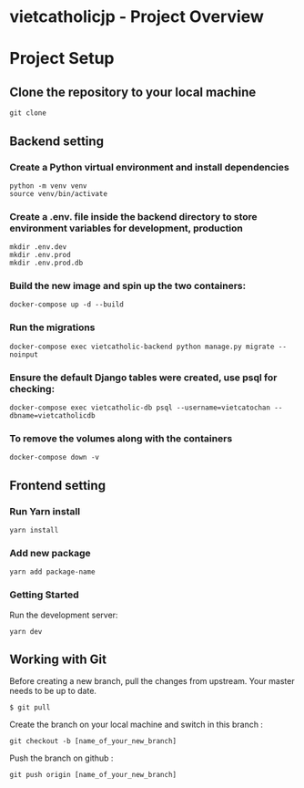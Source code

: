 # vietcatholicjp - Project Overview

# Project Setup

## Clone the repository to your local machine
```
git clone
```

## Backend setting
### Create a Python virtual environment and install dependencies
```
python -m venv venv
source venv/bin/activate
```
###  Create a .env. file inside the backend directory to store environment variables for development, production
```
mkdir .env.dev
mkdir .env.prod
mkdir .env.prod.db
```

### Build the new image and spin up the two containers:
```
docker-compose up -d --build
```

### Run the migrations
```
docker-compose exec vietcatholic-backend python manage.py migrate --noinput
```

### Ensure the default Django tables were created, use psql for checking:
```
docker-compose exec vietcatholic-db psql --username=vietcatochan --dbname=vietcatholicdb
```

### To remove the volumes along with the containers
```
docker-compose down -v
```

## Frontend setting
### Run Yarn install
```
yarn install
```

### Add new package
```
yarn add package-name
```

### Getting Started
Run the development server:
```
yarn dev
```

## Working with Git

Before creating a new branch, pull the changes from upstream. Your master needs to be up to date.
```
$ git pull
```
Create the branch on your local machine and switch in this branch :
```
git checkout -b [name_of_your_new_branch]
```
Push the branch on github :
```
git push origin [name_of_your_new_branch]
```

